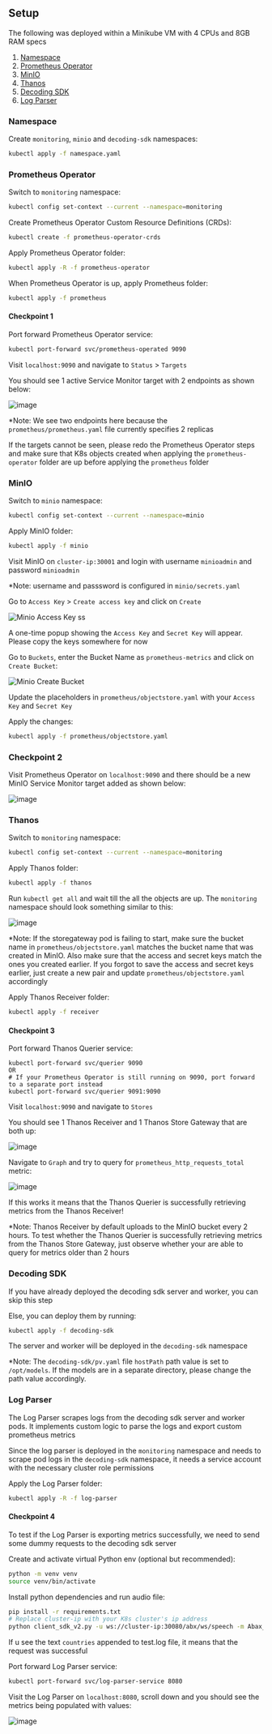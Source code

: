 ## Setup
The following was deployed within a Minikube VM with 4 CPUs and 8GB RAM specs

1. [Namespace](#namespace)
2. [Prometheus Operator](#prometheus-operator)
3. [MinIO](#minio)
4. [Thanos](#thanos)
5. [Decoding SDK](#decoding-sdk)
6. [Log Parser](#log-parser)

### Namespace <a id="namespace"></a>
Create `monitoring`, `minio` and `decoding-sdk` namespaces:
```zsh
kubectl apply -f namespace.yaml
```

### Prometheus Operator <a id="prometheus-operator"></a>

Switch to `monitoring` namespace:
```zsh
kubectl config set-context --current --namespace=monitoring
```

Create Prometheus Operator Custom Resource Definitions (CRDs):
```zsh
kubectl create -f prometheus-operator-crds
```

Apply Prometheus Operator folder:
```zsh
kubectl apply -R -f prometheus-operator
```

When Prometheus Operator is up, apply Prometheus folder:
```zsh
kubectl apply -f prometheus
```

#### Checkpoint 1 <a id="checkpoint1"></a>

Port forward Prometheus Operator service:
```zsh
kubectl port-forward svc/prometheus-operated 9090
```
Visit `localhost:9090` and navigate to `Status` > `Targets`

You should see 1 active Service Monitor target with 2 endpoints as shown below:

![image](https://github.com/Niflnir/k8s-cloud-fyp/assets/70419463/517ba104-b4e0-4cdb-bdd4-abb75422a32d)

*Note: We see two endpoints here because the `prometheus/prometheus.yaml` file currently specifies 2 replicas

If the targets cannot be seen, please redo the Prometheus Operator steps and make sure that K8s objects created when applying the `prometheus-operator` folder are up before applying the `prometheus` folder

### MinIO <a id="minio"></a>

Switch to `minio` namespace:
```zsh
kubectl config set-context --current --namespace=minio
```

Apply MinIO folder:
```zsh
kubectl apply -f minio
```

Visit MinIO on `cluster-ip:30001` and login with username `minioadmin` and password `minioadmin`

*Note: username and passsword is configured in `minio/secrets.yaml`

Go to `Access Key` > `Create access key` and click on `Create`

![Minio Access Key ss](https://github.com/Niflnir/k8s-cloud-fyp/assets/70419463/aa99f105-0a55-48ce-9b86-617edfe07a77)

A one-time popup showing the `Access Key` and `Secret Key` will appear. Please copy the keys somewhere for now

Go to `Buckets`, enter the Bucket Name as `prometheus-metrics` and click on `Create Bucket`:

![Minio Create Bucket](https://github.com/Niflnir/k8s-cloud-fyp/assets/70419463/44c7cedb-74ca-47f1-9c00-6389a07e48f3)

Update the placeholders in `prometheus/objectstore.yaml` with your `Access Key` and `Secret Key`

Apply the changes:
```zsh
kubectl apply -f prometheus/objectstore.yaml
```

### Checkpoint 2 <a id="checkpoint2"></a>

Visit Prometheus Operator on `localhost:9090` and there should be a new MinIO Service Monitor target added as shown below:

![image](https://github.com/Niflnir/k8s-cloud-fyp/assets/70419463/e4bf52fe-b8d0-43cf-930f-227c4b484409)

### Thanos <a id="thanos"></a>

Switch to `monitoring` namespace:
```zsh
kubectl config set-context --current --namespace=monitoring
```

Apply Thanos folder:

```zsh
kubectl apply -f thanos
```

Run `kubectl get all` and wait till the all the objects are up. The `monitoring` namespace should look something similar to this:

![image](https://github.com/Niflnir/k8s-cloud-fyp/assets/70419463/50a15f07-1af4-47cb-966b-b6f696671601)

*Note: If the storegateway pod is failing to start, make sure the bucket name in `prometheus/objectstore.yaml` matches the bucket name that was created in MinIO. Also make sure that the access and secret keys match the ones you created earlier. If you forgot to save the access and secret keys earlier, just create a new pair and update `prometheus/objectstore.yaml` accordingly

Apply Thanos Receiver folder:

```zsh
kubectl apply -f receiver
```

#### Checkpoint 3

Port forward Thanos Querier service:
```
kubectl port-forward svc/querier 9090
OR
# If your Prometheus Operator is still running on 9090, port forward to a separate port instead
kubectl port-forward svc/querier 9091:9090
```

Visit `localhost:9090` and navigate to `Stores`

You should see 1 Thanos Receiver and 1 Thanos Store Gateway that are both up:

![image](https://github.com/Niflnir/k8s-cloud-fyp/assets/70419463/080b8807-9c18-4da9-bbb5-5a0934722b22)

Navigate to `Graph` and try to query for `prometheus_http_requests_total` metric:

![image](https://github.com/Niflnir/k8s-cloud-fyp/assets/70419463/f5848ab8-329a-44aa-9c30-a9660d8ee80f)

If this works it means that the Thanos Querier is successfully retrieving metrics from the Thanos Receiver! 

*Note: Thanos Receiver by default uploads to the MinIO bucket every 2 hours. To test whether the Thanos Querier is successfully retrieving metrics from the Thanos Store Gateway, just observe whether your are able to query for metrics older than 2 hours

### Decoding SDK <a id="decoding-sdk"></a>

If you have already deployed the decoding sdk server and worker, you can skip this step

Else, you can deploy them by running:
```zsh
kubectl apply -f decoding-sdk
```
The server and worker will be deployed in the `decoding-sdk` namespace

*Note: The `decoding-sdk/pv.yaml` file `hostPath` path value is set to `/opt/models`. If the models are in a separate directory, please change the path value accordingly.

### Log Parser <a id="log-parser"></a>

The Log Parser scrapes logs from the decoding sdk server and worker pods. It implements custom logic to parse the logs and export custom prometheus metrics

Since the log parser is deployed in the `monitoring` namespace and needs to scrape pod logs in the `decoding-sdk` namespace, it needs a service account with the necessary cluster role permissions

Apply the Log Parser folder:
```zsh
kubectl apply -R -f log-parser
```

#### Checkpoint 4

To test if the Log Parser is exporting metrics successfully, we need to send some dummy requests to the decoding sdk server

Create and activate virtual Python env (optional but recommended):
```zsh
python -m venv venv
source venv/bin/activate
```

Install python dependencies and run audio file:
```zsh
pip install -r requirements.txt
# Replace cluster-ip with your K8s cluster's ip address
python client_sdk_v2.py -u ws://cluster-ip:30080/abx/ws/speech -m Abax_English_ASR_0822 audio-files/countries.wav
```
If u see the text `countries` appended to test.log file, it means that the request was successful

Port forward Log Parser service:
```zsh
kubectl port-forward svc/log-parser-service 8080
```

Visit the Log Parser on `localhost:8080`, scroll down and you should see the metrics being populated with values:

![image](https://github.com/Niflnir/k8s-cloud-fyp/assets/70419463/8d0611a9-d5c6-4788-89c9-19e793b02160)
